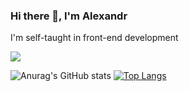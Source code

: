 ### Hi there 👋, I'm Alexandr
I'm self-taught in front-end development

![](https://komarev.com/ghpvc/?username=ADmurAJI)

![Anurag's GitHub stats](https://github-readme-stats.vercel.app/api?username=ADmurAJI)
[![Top Langs](https://github-readme-stats.vercel.app/api/top-langs/?username=ADmurAJI)](https://github.com/anuraghazra/github-readme-stats)
